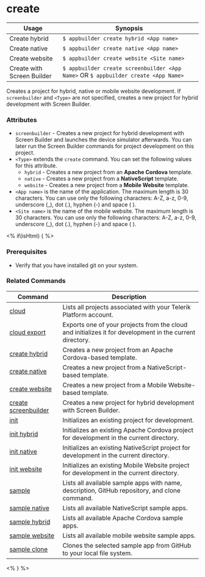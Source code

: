 create
==========

Usage | Synopsis
------|-------
Create hybrid | `$ appbuilder create hybrid <App name>`
Create native | `$ appbuilder create native <App name>`
Create website | `$ appbuilder create website <Site name>`
Create with Screen Builder | `$ appbuilder create screenbuilder <App Name>` OR `$ appbuilder create <App Name>`

Creates a project for hybrid, native or mobile website development. If `screenbuilder` and `<Type>` are not specified, creates a new project for hybrid development with Screen Builder.

### Attributes
* `screenbuilder` - Creates a new project for hybrid development with Screen Builder and launches the device simulator afterwards. You can later run the Screen Builder commands for project development on this project.
* `<Type>` extends the `create` command. You can set the following values for this attribute. 
	* `hybrid` - Creates a new project from an **Apache Cordova** template.
	* `native` - Creates a new project from a **NativeScript** template.
	* `website` - Creates a new project from a **Mobile Website** template.
* `<App name>` is the name of the application. The maximum length is 30 characters. You can use only the following characters: A-Z, a-z, 0-9, underscore (_), dot (.), hyphen (-) and space ( ).
* `<Site name>` is the name of the mobile website. The maximum length is 30 characters. You can use only the following characters: A-Z, a-z, 0-9, underscore (_), dot (.), hyphen (-) and space ( ).

<% if(isHtml) { %>
### Prerequisites

* Verify that you have installed git on your system.

### Related Commands

Command | Description
----------|----------
[cloud](cloud.html) | Lists all projects associated with your Telerik Platform account.
[cloud export](cloud-export.html) | Exports one of your projects from the cloud and initializes it for development in the current directory.
[create hybrid](create-hybrid.html) | Creates a new project from an Apache Cordova-based template.
[create native](create-native.html) | Creates a new project from a NativeScript-based template.
[create website](create-website.html) | Creates a new project from a Mobile Website-based template.
[create screenbuilder](create-screenbuilder.html) | Creates a new project for hybrid development with Screen Builder.
[init](init.html) | Initializes an existing project for development.
[init hybrid](init-hybrid.html) | Initializes an existing Apache Cordova project for development in the current directory.
[init native](init-native.html) | Initializes an existing NativeScript project for development in the current directory.
[init website](init-website.html) | Initializes an existing Mobile Website project for development in the current directory.
[sample](sample.html) | Lists all available sample apps with name, description, GitHub repository, and clone command.
[sample native](sample-native.html) | Lists all available NativeScript sample apps.
[sample hybrid](sample-hybrid.html) | Lists all available Apache Cordova sample apps.
[sample website](sample-website.html) | Lists all available mobile website sample apps.
[sample clone](sample-clone.html) | Clones the selected sample app from GitHub to your local file system.
<% } %>